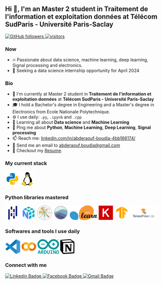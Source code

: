 ## Hi 👋, I'm an Master 2 student in Traitement de l'information et exploitation données at Télécom SudParis - Université Paris-Saclay
<p align="left">
  <a href="https://github.com/boudia-abderaouf?tab=followers">
    <img alt="GitHub followers" src="https://img.shields.io/github/followers/boudia-abderaouf?color=green&logo=github">
  </a>
  <a href="https://github.com/MohamedNennouche/">
    <img src="https://komarev.com/ghpvc/?username=boudia-abderaouf" alt="visitors" />
  </a>
</p>

### Now
- :fire: Passionate about data science, machine learning, deep learning, Signal processing and electronics.
- :calendar: Seeking a data science internship opportunity for April 2024

### Bio
- 🏢 I'm currently at Master 2 student in **Traitement de l'information et exploitation données** at **Télécom SudParis - Université Paris-Saclay**
- 🎓 I hold a Bachelor's degree in Engineering and a Master's degree in Electronics from Ecole Nationale Polytechnique.
- ⚙️ I use daily: `.py`, `.ipynb` and `.cpp`
- 🌱 Learning all about **Data science** and **Machine Learning**
- 💬 Ping me about **Python**, **Machine Learning**, **Deep Learning**,  **Signal processing**
- 📫 Reach me: [linkedin.com/in/abderaouf-boudia-4bb166174/](https://www.linkedin.com/in/abderaouf-boudia-4bb166174/)
- :email: Send me an email to abderaouf.boudia@gmail.com
- 📝 Checkout my [Resume](./files/cv.pdf).

### My current stack
<img height="48" src="img/python.svg" alt="python"><img height="48" src="img/Linux.svg" alt="Linux">

### Python libraries mastered
<img height="48" src="img/pandas.svg" alt="Pandas"> <img height="48" src="img/numpy.svg" alt="Numpy"> <img height="48" src="img/Matplotlib.svg" alt="Matplotlib"> <img height="48" src="img/seaborn.svg" alt="Seaborn"> <img height="48" src="img/Scikitlearn.svg" alt="Scikitlearn"> <img height="48" src="img/keras.svg" alt="Keras"> <img height="48" src="img/tensorflow.svg" alt="Tensorflow"> <img height="48" src="img/TensorFlow_lite.png" alt="tflite"> 

### Softwares and tools I use daily
<img height="48" src="img/vscode.svg" alt="vscode">  <img height="48" src="img/colab.svg" alt="Google colab"> <img height="48" src="img/arduino.svg" alt="Arduino"> <img height="48" src="img/notion.svg" alt="Notion">


### Connect with me
<div id="social-media" style="text-align:left">
    <a href="https://www.linkedin.com/in/abderaouf-boudia-4bb166174/">
        <img src="https://img.shields.io/badge/linkedin-%230077B5.svg?&style=for-the-badge&logo=linkedin&logoColor=white" alt="Linkedin Badge">
    </a>
    <a href="https://www.facebook.com/Raouf.Officiel.2">
        <img src="https://img.shields.io/badge/Facebook-blue?style=for-the-badge&logo=facebook&logoColor=white" alt="Facebook Badge"/>
    </a>
    <a href="mailto:abderaouf.boudia@gmail.com"> <img src="https://img.shields.io/badge/gmail-red?style=for-the-badge&logo=gmail&logoColor=white" alt="Gmail Badge"/></a>
</div>
